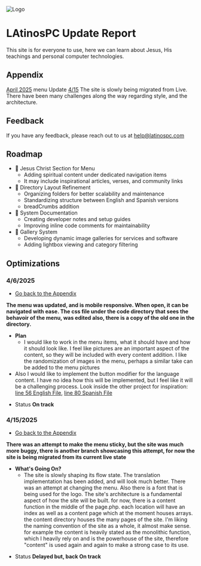 
![Logo](https://latinospc.com/images/latinospc.png)

# LAtinosPC Update Report
This site is for everyone to use, here we can learn about Jesus, His teachings and personal computer technologies.

## Appendix
[April 2025](#4/6/2025)<a id="appendix"></a>
menu Update
[4/15](#4/15/2025)
The site is slowly being migrated from Live.
There have been many challenges along the way regarding style, and the architecture.

## Feedback

If you have any feedback, please reach out to us at help@latinospc.com


## Roadmap

- 🚧 Jesus Christ Section for Menu
  - Adding spiritual content under dedicated navigation items
  - It may include inspirational articles, verses, and community links
- 🚧 Directory Layout Refinement
  - Organizing folders for better scalability and maintenance
  - Standardizing structure between English and Spanish versions
  - breadCrumbs addition
- 🚧 System Documentation
  - Creating developer notes and setup guides
  - Improving inline code comments for maintainability
- 🚧 Gallery System
  - Developing dynamic image galleries for services and software
  - Adding lightbox viewing and category filtering


## Optimizations
### <a id="4/6/2025">4/6/2025</a>
- [Go back to the Appendix](#appendix)

**The menu was updated, and is mobile responsive. When open, it can be navigated with ease. The css file under the code directory that sees the behavoir of the menu, was edited also, there is a copy of the old one in the directory.**
- **Plan**
    - I would like to work in the menu items, what it should have and how it should look like. I feel like pictures are an important aspect of the content, so they will be included with every content addition. I like the randomization of images in the menu, perhaps a similar take can be added to the menu pictures
- Also I would like to implement the button modifier for the language content. I have no idea how this will be implemented, but I feel like it will be a challenging process. Look inside the other project for inspiration: [line 56 English File](https://github.com/Omar27522/Work-on-This-as-a-template-for-the-new-site/blob/main/include/_code/page.php#L56), [line 80 Spanish File](https://github.com/Omar27522/Work-on-This-as-a-template-for-the-new-site/blob/main/include/_code/pagina.php#L80)

+ Status <b>On track</b>

### <a id="4/15/2025">4/15/2025</a>
- [Go back to the Appendix](#appendix)

**There was an attempt to make the menu sticky, but the site was much more buggy, there is another branch showcasing this attempt, for now the site is being migrated from its current live state**
- **What's Going On?**
    - The site is slowly shaping its flow state. The translation implementation has been added, and will look much better. There was an attempt at changing the menu. Also there is a font that is being used for the logo. The site's architecture is a fundamental aspect of how the site will be built. for now, there is a content function in the middle of the page.php. each location will have an index as well as a content page which at the moment houses arrays. the content directory houses the many pages of the site. I'm liking the naming convention of the site as a whole, it almost make sense. for example the content is heavily stated as the monolithic function, which I heavily rely on and is the powerhouse of the site, therefore "content" is used again and again to make a strong case to its use.

+ Status <b>Delayed but, back On track</b>

